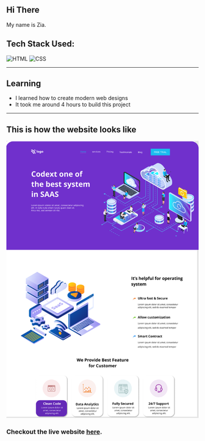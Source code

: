 ## Hi There 
My name is Zia.

## Tech Stack Used:

![HTML](https://img.shields.io/badge/html-3670A0?style=for-the-badge&logo=html5&logoColor=white)
![CSS](https://img.shields.io/badge/CSS-%234ea94b.svg?style=for-the-badge&logo=css3&logoColor=white)

---

## Learning

-   I learned how to create modern web designs
- It took me around 4 hours to build this project
---

## This is how the website looks like

![Desktop](13.png)

### Checkout the live website [here](https://saas-landing-zia.netlify.app/).

